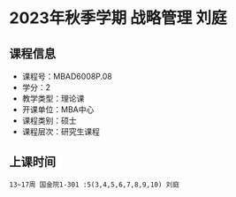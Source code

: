 # 2023年秋季学期 战略管理 刘庭






## 课程信息

- 课程号：MBAD6008P.08
- 学分：2
- 教学类型：理论课
- 开课单位：MBA中心
- 课程类别：硕士
- 课程层次：研究生课程

## 上课时间

```
13~17周 国金院1-301 :5(3,4,5,6,7,8,9,10) 刘庭
```

